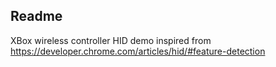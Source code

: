 ## Readme

XBox wireless controller HID demo inspired from https://developer.chrome.com/articles/hid/#feature-detection
